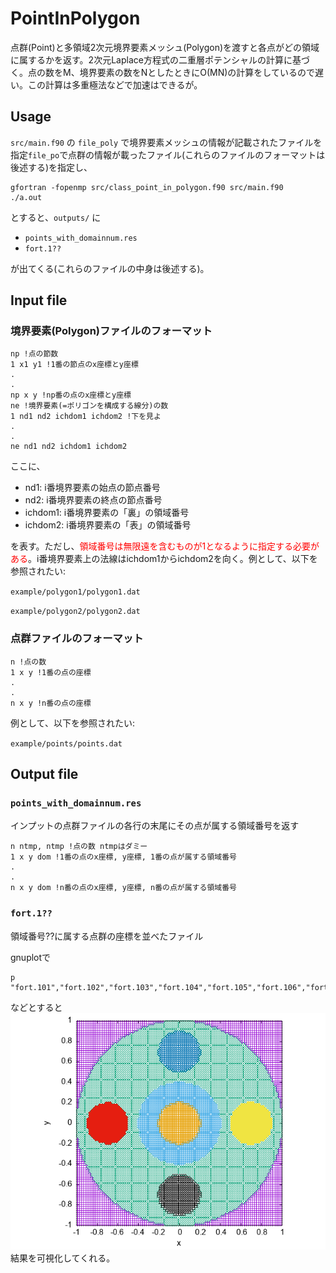 # PointInPolygon
点群(Point)と多領域2次元境界要素メッシュ(Polygon)を渡すと各点がどの領域に属するかを返す。2次元Laplace方程式の二重層ポテンシャルの計算に基づく。点の数をM、境界要素の数をNとしたときにO(MN)の計算をしているので遅い。この計算は多重極法などで加速はできるが。

## Usage
``src/main.f90`` の ``file_poly`` で境界要素メッシュの情報が記載されたファイルを指定``file_po``で点群の情報が載ったファイル(これらのファイルのフォーマットは後述する)を指定し、
~~~shell
gfortran -fopenmp src/class_point_in_polygon.f90 src/main.f90   
./a.out
~~~
とすると、``outputs/`` に

- ``points_with_domainnum.res``
- ``fort.1?? ``

が出てくる(これらのファイルの中身は後述する)。

## Input file
### 境界要素(Polygon)ファイルのフォーマット
~~~
np !点の節数
1 x1 y1 !1番の節点のx座標とy座標
.
.
np x y !np番の点のx座標とy座標
ne !境界要素(=ポリゴンを構成する線分)の数
1 nd1 nd2 ichdom1 ichdom2 !下を見よ
.
.
ne nd1 nd2 ichdom1 ichdom2 
~~~
ここに、
- nd1: i番境界要素の始点の節点番号
- nd2: i番境界要素の終点の節点番号
- ichdom1: i番境界要素の「裏」の領域番号
- ichdom2: i番境界要素の「表」の領域番号

を表す。ただし、<span style="color: red; ">領域番号は無限遠を含むものが1となるように指定する必要がある</span>。i番境界要素上の法線はichdom1からichdom2を向く。例として、以下を参照されたい: 

``example/polygon1/polygon1.dat``

``example/polygon2/polygon2.dat``

### 点群ファイルのフォーマット
~~~
n !点の数
1 x y !1番の点の座標
.
.
n x y !n番の点の座標
~~~
例として、以下を参照されたい: 

``example/points/points.dat``

## Output file
### ``points_with_domainnum.res``
インプットの点群ファイルの各行の末尾にその点が属する領域番号を返す
~~~
n ntmp, ntmp !点の数 ntmpはダミー
1 x y dom !1番の点のx座標, y座標, 1番の点が属する領域番号
.
.
n x y dom !n番の点のx座標, y座標, n番の点が属する領域番号
~~~

### ``fort.1?? ``
領域番号??に属する点群の座標を並べたファイル

gnuplotで

~~~
p "fort.101","fort.102","fort.103","fort.104","fort.105","fort.106","fort.107","fort.108"
~~~

などとすると![領域ごとの点群](./outputs/example1.png)結果を可視化してくれる。
